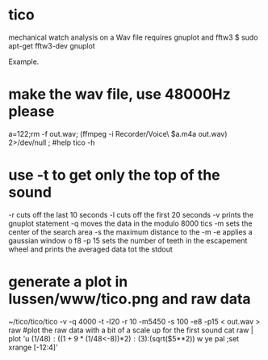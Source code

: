 # tico
mechanical watch analysis  on a Wav file
requires gnuplot and fftw3
$ sudo apt-get fftw3-dev gnuplot

Example.
# make the wav file, use 48000Hz please
a=122;rm -f out.wav; (ffmpeg  -i Recorder/Voice\ $a.m4a out.wav) 2>/dev/null ; 
#help
tico -h
# use -t to get only the top of the sound
-r cuts off the last 10 seconds
-l cuts off the first 20 seconds
-v prints the gnuplot statement
-q moves the data in the modulo 8000 tics 
-m sets the center of the search area
-s the maximum distance to the -m
-e applies a gaussian window o f8 
-p 15 sets the number of teeth in the escapement wheel and prints the averaged data tot the stdout

# generate a plot in lussen/www/tico.png and raw data
~/tico/tico/tico  -v -q 4000 -t   -l20 -r 10 -m5450 -s 100  -e8  -p15  < out.wav > raw
#plot the raw data with a bit of a scale up for the first sound
cat raw | plot 'u ($1/48):((1+9*($1/48<-8))*$2):($3):(sqrt($5**2)) w ye pal ;set xrange [-12:4]'


